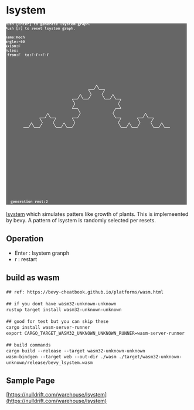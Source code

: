 # lsystem

![lsystem](./lsystem.png)

[lsystem](https://en.wikipedia.org/wiki/L-system) which simulates patters like growth of plants.
This is implemeented by bevy.
A pattern of lsystem is randomly selected per resets.

## Operation
- Enter : lsystem granph
- r : restart

## build as wasm

```shell
## ref: https://bevy-cheatbook.github.io/platforms/wasm.html

## if you dont have wasm32-unknown-unknown
rustup target install wasm32-unknown-unknown

## good for test but you can skip these
cargo install wasm-server-runner
export CARGO_TARGET_WASM32_UNKNOWN_UNKNOWN_RUNNER=wasm-server-runner

## build commands
cargo build --release --target wasm32-unknown-unknown 
wasm-bindgen --target web --out-dir ./wasm ./target/wasm32-unknown-unknown/release/bevy_lsystem.wasm
```

## Sample Page
[https://nulldrift.com/warehouse/lsystem](https://nulldrift.com/warehouse/lsystem)